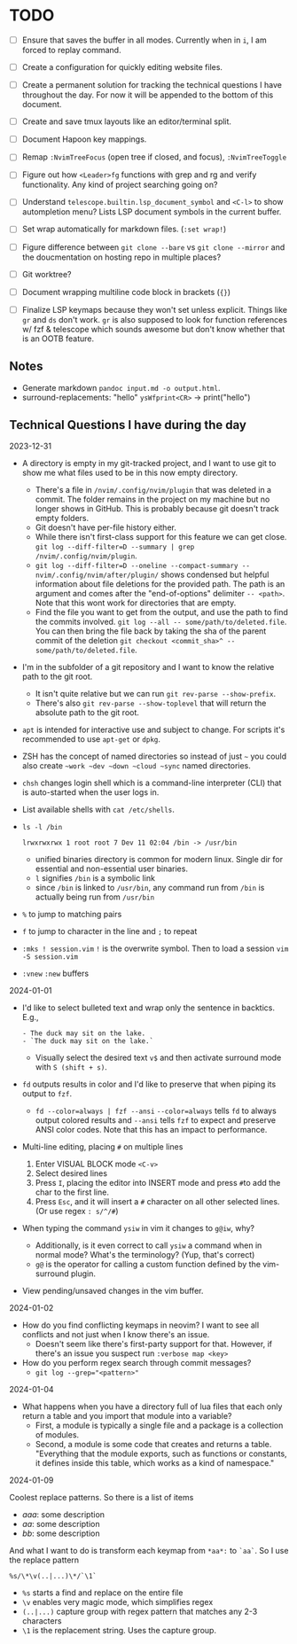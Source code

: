 # TODO

- [ ] Ensure that <C-s> saves the buffer in all modes. Currently when in `i`, I am forced to replay command.
- [ ] Create a configuration for quickly editing website files.
- [ ] Create a permanent solution for tracking the technical questions I have throughout the day. For now it will be appended to the bottom of this document.

- [ ] Create and save tmux layouts like an editor/terminal split.

- [ ] Document Hapoon key mappings.
- [ ] Remap `:NvimTreeFocus` (open tree if closed, and focus), `:NvimTreeToggle`
- [ ] Figure out how `<Leader>fg` functions with grep and rg and verify functionality. Any kind of project searching going on?

- [ ] Understand `telescope.builtin.lsp_document_symbol` and `<C-l>` to show autompletion menu? Lists LSP document symbols in the current buffer.
- [ ] Set wrap automatically for markdown files. (`:set wrap!`)
- [ ] Figure difference between `git clone --bare` vs `git clone --mirror` and the doucmentation on hosting repo in multiple places?
- [ ] Git worktree?
- [ ] Document wrapping multiline code block in brackets (`{}`)
- [ ] Finalize LSP keymaps because they won't set unless explicit. Things like `gr` and `ds` don't work. `gr` is also supposed to look for function references w/ fzf & telescope which sounds awesome but don't know whether that is an OOTB feature.


## Notes

- Generate markdown `pandoc input.md -o output.html`.
- surround-replacements: "hello" `ysWfprint<CR>` -> print("hello")


## Technical Questions I have during the day

2023-12-31

- A directory is empty in my git-tracked project, and I want to use git to show me what files used to be in this now empty directory.
    - There's a file in `/nvim/.config/nvim/plugin` that was deleted in a commit. The folder remains in the project on my machine but no longer shows in GitHub. This is probably because git doesn't track empty folders. 
    - Git doesn't have per-file history either.
    - While there isn't first-class support for this feature we can get close. `git log --diff-filter=D --summary | grep /nvim/.config/nvim/plugin`.
    - `git log --diff-filter=D --oneline --compact-summary -- nvim/.config/nvim/after/plugin/` shows condensed but helpful information about file deletions for the provided path. The path is an argument and comes after the "end-of-options" delimiter `-- <path>`. Note that this wont work for directories that are empty.
    - Find the file you want to get from the output, and use the path to find the commits involved. `git log --all -- some/path/to/deleted.file`. You can then bring the file back by taking the sha of the parent commit of the deletion `git checkout <commit_sha>^ -- some/path/to/deleted.file`.
- I'm in the subfolder of a git repository and I want to know the relative path to the git root.
    - It isn't quite relative but we can run `git rev-parse --show-prefix`.
    - There's also `git rev-parse --show-toplevel` that will return the absolute path to the git root.

- `apt` is intended for interactive use and subject to change. For scripts it's recommended to use `apt-get` or `dpkg`.
- ZSH has the concept of named directories so instead of just `~` you could also create `~work ~dev ~down ~cloud ~sync` named directories.
- `chsh` changes login shell which is a command-line interpreter (CLI) that is auto-started when the user logs in.
- List available shells with `cat /etc/shells`.
- `ls -l /bin`

    `lrwxrwxrwx 1 root root 7 Dev 11 02:04 /bin -> /usr/bin`

    - unified binaries directory is common for modern linux. Single dir for essential and non-essential user binaries.
    - `l` signifies `/bin` is a symbolic link
    - since `/bin` is linked to `/usr/bin`, any command run from `/bin` is actually being run from `/usr/bin`
- `%` to jump to matching pairs
- `f` to jump to character in the line and `;` to repeat
- `:mks ! session.vim` `!` is the overwrite symbol. Then to load a session `vim -S session.vim`
- `:vnew` `:new` buffers

2024-01-01

- I'd like to select bulleted text and wrap only the sentence in backtics. E.g.,

    ```text
    - The duck may sit on the lake.
    - `The duck may sit on the lake.`
    ```

    - Visually select the desired text `v$` and then activate surround mode with `S (shift + s)`.
- `fd` outputs results in color and I'd like to preserve that when piping its output to `fzf`.
    - `fd --color=always | fzf --ansi` `--color=always` tells `fd` to always output colored results and `--ansi` tells `fzf` to expect and preserve ANSI color codes. Note that this has an impact to performance.
- Multi-line editing, placing `#` on multiple lines
    1. Enter VISUAL BLOCK mode `<C-v>`
    2. Select desired lines
    3. Press `I`, placing the editor into INSERT mode and press `#`to add the char to the first line.
    4. Press `Esc`, and it will insert a `#` character on all other selected lines. (Or use regex `: s/^/#`)
- When typing the command `ysiw` in vim it changes to `g@iw`, why?
    - Additionally, is it even correct to call `ysiw` a command when in normal mode? What's the terminology? (Yup, that's correct)
    - `g@` is the operator for calling a custom function defined by the vim-surround plugin.
- View pending/unsaved changes in the vim buffer.
    
2024-01-02

- How do you find conflicting keymaps in neovim? I want to see all conflicts and not just when I know there's an issue.
    - Doesn't seem like there's first-party support for that. However, if there's an issue you suspect run `:verbose map <key>`
- How do you perform regex search through commit messages?
    - `git log --grep="<pattern>"`

2024-01-04

- What happens when you have a directory full of lua files that each only return a table and you import that module into a variable?
    - First, a module is typically a single file and a package is a collection of modules.
    - Second, a module is some code that creates and returns a table. "Everything that the module exports, such as functions or constants, it defines inside this table, which works as a kind of namespace."

2024-01-09

Coolest replace patterns. So there is a list of items

- *aaa*: some description
- *aa*: some description
- *bb*: some description

And what I want to do is transform each keymap from `*aa*:` to `` `aa` ``. So I use the replace pattern

`` %s/\*\v(..|...)\*/`\1` ``

- `%s` starts a find and replace on the entire file
- `\v` enables very magic mode, which simplifies regex
- `(..|...)` capture group with regex pattern that matches any 2-3 characters
- `\1` is the replacement string. Uses the capture group.


